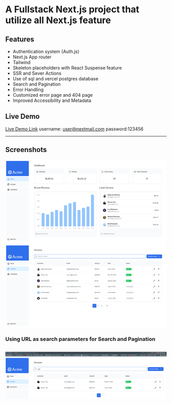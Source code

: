 # A Fullstack Next.js project that utilize all Next.js feature

## Features

- Authentication system (Auth.js)
- Next.js App router
- Tailwind
- Skeleton placeholders with React Suspense feature
- SSR and Sever Actions
- Use of sql and vercel postgres database
- Search and Pagination
- Error Handling
- Customized error page and 404 page
- Improved Accessibility and Metadata

## Live Demo

<a href="https://nextjs-dashboard-psi-vert-11.vercel.app" target="_blank">Live Demo Link</a> username: user@nextmail.com password:123456

---

## Screenshots

![main-image](./readme/main.png)
![feature-image](./readme/invoices.png)

### Using URL as search parameters for Search and Pagination 
![search-image](./readme/search.png)
---
